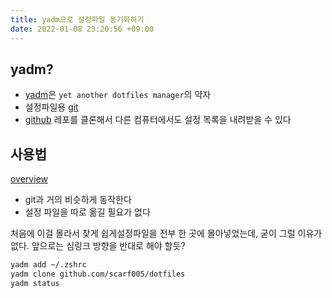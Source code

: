 ```yaml
---
title: yadm으로 설정파일 동기화하기
date: 2022-01-08 23:20:56 +09:00
---
```


## yadm?

- [yadm](https://yadm.io/)은 `yet another dotfiles manager`의 약자
- 설정파일용 [git](https://git-scm.com/)
- [github](https://github.com/) 레포를 클론해서 다른 컴퓨터에서도 설정 목록을 내려받을 수 있다

## 사용법

[overview](https://yadm.io/docs/overview)

- git과 거의 비슷하게 동작한다
- 설정 파일을 따로 옮길 필요가 없다

처음에 이걸 몰라서 찾게 쉽게설정파일을 전부 한 곳에 몰아넣었는데, 굳이 그럴 이유가 없다. 앞으로는 심링크 방향을 반대로 해야 할듯?

```bash
yadm add ~/.zshrc
yadm clone github.com/scarf005/dotfiles
yadm status
```